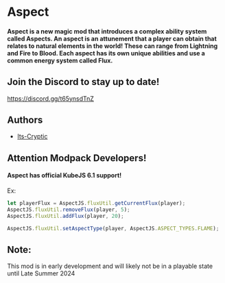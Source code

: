 
# Aspect

#### Aspect is a new magic mod that introduces a complex ability system called Aspects. An aspect is an attunement that a player can obtain that relates to natural elements in the world! These can range from Lightning and Fire to Blood. Each aspect has its own unique abilities and use a common energy system called Flux.

## Join the Discord to stay up to date!
https://discord.gg/t65ynsdTnZ

## Authors

- [Its-Cryptic](https://www.github.com/Its-Cryptic)

## Attention Modpack Developers!

#### Aspect has official KubeJS 6.1 support!

Ex:
```js
let playerFlux = AspectJS.fluxUtil.getCurrentFlux(player);
AspectJS.fluxUtil.removeFlux(player, 5);
AspectJS.fluxUtil.addFlux(player, 20);

AspectJS.fluxUtil.setAspectType(player, AspectJS.ASPECT_TYPES.FLAME);
```

## Note:

 This mod is in early development and will likely not be in a playable state until Late Summer 2024

